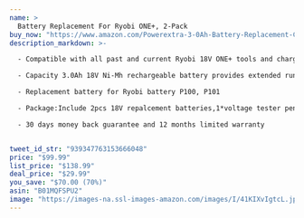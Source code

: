 ```yaml
---
name: >
  Battery Replacement For Ryobi ONE+, 2-Pack
buy_now: "https://www.amazon.com/Powerextra-3-0Ah-Battery-Replacement-Cordless/dp/B01MQFSPU2?SubscriptionId=AKIAIA5RBQIWQVTCUEUQ&tag=coldcutdeals-20&linkCode=xm2&camp=2025&creative=165953&creativeASIN=B01MQFSPU2"
description_markdown: >-

  - Compatible with all past and current Ryobi 18V ONE+ tools and chargers (Yellow and Black sent randomly)

  - Capacity 3.0Ah 18V Ni-Mh rechargeable battery provides extended run time

  - Replacement battery for Ryobi battery P100, P101

  - Package:Include 2pcs 18V repalcement batteries,1*voltage tester pen

  - 30 days money back guarantee and 12 months limited warranty


tweet_id_str: "939347763153666048"
price: "$99.99"
list_price: "$138.99"
deal_price: "$29.99"
you_save: "$70.00 (70%)"
asin: "B01MQFSPU2"
image: "https://images-na.ssl-images-amazon.com/images/I/41KIXvIgtcL.jpg"
---
```

